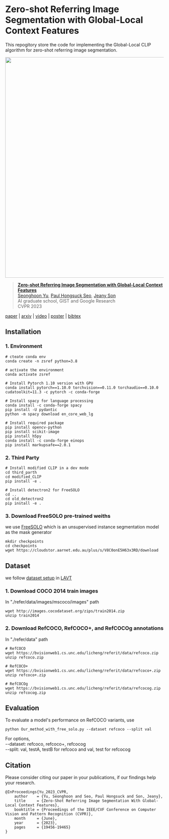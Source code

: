 # Zero-shot Referring Image Segmentation with Global-Local Context Features
This repogitory store the code for implementing the Global-Local CLIP algorithm for zero-shot referring image segmentation.

<p align="center"> <img src="https://user-images.githubusercontent.com/75726938/222959862-51826d1e-b082-4f58-8e91-65abcc6d4a5c.PNG" width="700" align="center"> </p>

> [**Zero-shot Referring Image Segmentation with Global-Local Context Features**](https://openaccess.thecvf.com/content/CVPR2023/html/Yu_Zero-Shot_Referring_Image_Segmentation_With_Global-Local_Context_Features_CVPR_2023_paper.html)  
> [Seonghoon Yu](https://scholar.google.com/citations?user=VuIo1woAAAAJ&hl=ko), [Paul Hongsuck Seo](https://phseo.github.io/), [Jeany Son](https://jeanyson.github.io/)  
> AI graduate school, GIST and Google Research  
> CVPR 2023  

[paper](https://openaccess.thecvf.com/content/CVPR2023/html/Yu_Zero-Shot_Referring_Image_Segmentation_With_Global-Local_Context_Features_CVPR_2023_paper.html) | [arxiv](https://arxiv.org/abs/2303.17811) | [video](https://www.youtube.com/watch?v=X_37jodjz2Y) | [poster](https://github.com/Seonghoon-Yu/Zero-shot-RIS/assets/75726938/d9973d1d-d764-4dbf-bcff-384e48ff52b5) | [bibtex](#citation)


## Installation
### 1. Environment
```shell
# cteate conda env
conda create -n zsref python=3.8

# activate the environment
conda activate zsref

# Install Pytorch 1.10 version with GPU
conda install pytorch==1.10.0 torchvision==0.11.0 torchaudio==0.10.0 cudatoolkit=11.3 -c pytorch -c conda-forge

# Install spacy for language processing
conda install -c conda-forge spacy
pip install -U pydantic
python -m spacy download en_core_web_lg

# Install required package
pip install opencv-python
pip install scikit-image
pip install h5py
conda install -c conda-forge einops
pip install markupsafe==2.0.1
```
### 2. Third Party
```shell
# Install modified CLIP in a dev mode
cd third_parth
cd modified_CLIP
pip install -e .

# Install detectron2 for FreeSOLO
cd ..
cd old_detectron2
pip install -e .
```

### 3. Download FreeSOLO pre-trained weiths
we use [FreeSOLO](https://github.com/NVlabs/FreeSOLO) which is an unsupervised instance segmentation model as the mask generator
```shell
mkdir checkpoints
cd checkpoints
wget https://cloudstor.aarnet.edu.au/plus/s/V8C0onE5H63x3RD/download
```

## Dataset
we follow [dataset setup](https://github.com/yz93/LAVT-RIS/tree/main/refer) in [LAVT](https://github.com/yz93/LAVT-RIS)
### 1. Download COCO 2014 train images
In "./refer/data/images/mscoco/images" path
```shell
wget http://images.cocodataset.org/zips/train2014.zip
unzip train2014
```

### 2. Download RefCOCO, RefCOCO+, and RefCOCOg annotations 
In "./refer/data" path
```shell
# RefCOCO
wget https://bvisionweb1.cs.unc.edu/licheng/referit/data/refcoco.zip
unzip refcoco.zip

# RefCOCO+
wget https://bvisionweb1.cs.unc.edu/licheng/referit/data/refcoco+.zip
unzip refcoco+.zip

# RefCOCOg
wget https://bvisionweb1.cs.unc.edu/licheng/referit/data/refcocog.zip
unzip refcocog.zip
```

## Evaluation
To evaluate a model's performance on RefCOCO variants, use
```shell
python Our_method_with_free_solo.py --dataset refcoco --split val
```
For options,  
--dataset: refcoco, refcoco+, refcocog  
--split: val, testA, testB for refcoco and val, test for refcocog  

## Citation
Please consider citing our paper in your publications, if our findings help your research.
```
@InProceedings{Yu_2023_CVPR,
    author    = {Yu, Seonghoon and Seo, Paul Hongsuck and Son, Jeany},
    title     = {Zero-Shot Referring Image Segmentation With Global-Local Context Features},
    booktitle = {Proceedings of the IEEE/CVF Conference on Computer Vision and Pattern Recognition (CVPR)},
    month     = {June},
    year      = {2023},
    pages     = {19456-19465}
}
```

